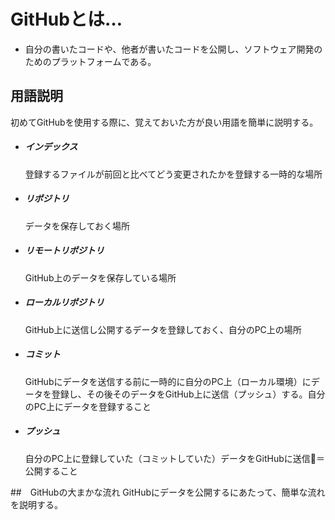 # GitHubとは…
- 自分の書いたコードや、他者が書いたコードを公開し、ソフトウェア開発のためのプラットフォームである。


## 用語説明
初めてGitHubを使用する際に、覚えておいた方が良い用語を簡単に説明する。
* ##### インデックス
   登録するファイルが前回と比べてどう変更されたかを登録する一時的な場所
* ##### リポジトリ
   データを保存しておく場所
* ##### リモートリポジトリ
   GitHub上のデータを保存している場所
* ##### ローカルリポジトリ
   GitHub上に送信し公開するデータを登録しておく、自分のPC上の場所
* ##### コミット
   GitHubにデータを送信する前に一時的に自分のPC上（ローカル環境）にデータを登録し、その後そのデータをGitHub上に送信（プッシュ）する。自分のPC上にデータを登録すること
* ##### プッシュ
   自分のPC上に登録していた（コミットしていた）データをGitHubに送信＝公開すること

##　GitHubの大まかな流れ
GitHubにデータを公開するにあたって、簡単な流れを説明する。
